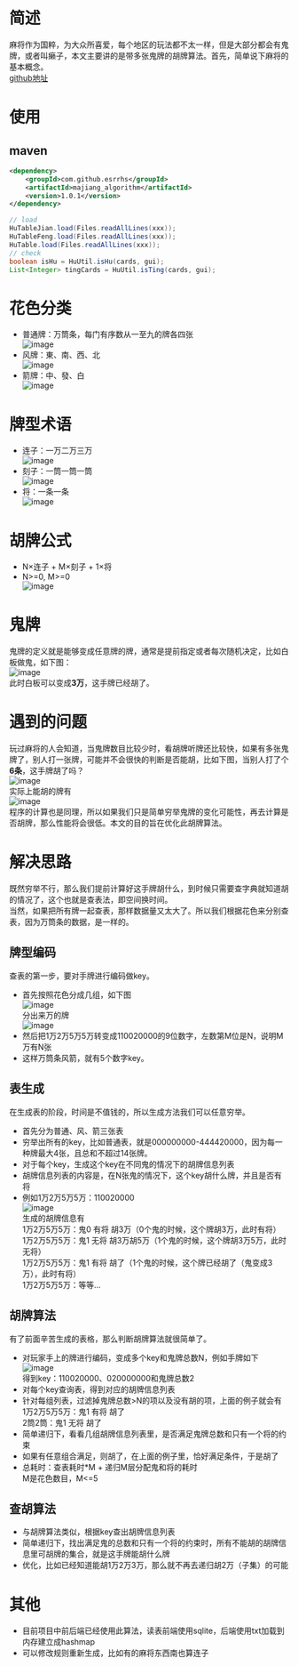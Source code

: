 # 简述
麻将作为国粹，为大众所喜爱，每个地区的玩法都不太一样，但是大部分都会有鬼牌，或者叫癞子，本文主要讲的是带多张鬼牌的胡牌算法。首先，简单说下麻将的基本概念。<br />
[github地址](https://github.com/esrrhs/majiang_algorithm)

# 使用
## maven
``` xml
<dependency>
    <groupId>com.github.esrrhs</groupId>
    <artifactId>majiang_algorithm</artifactId>
    <version>1.0.1</version>
</dependency>
```
``` java
// load
HuTableJian.load(Files.readAllLines(xxx));
HuTableFeng.load(Files.readAllLines(xxx));
HuTable.load(Files.readAllLines(xxx));
// check
boolean isHu = HuUtil.isHu(cards, gui);
List<Integer> tingCards = HuUtil.isTing(cards, gui);
```

# 花色分类
- 普通牌：万筒条，每门有序数从一至九的牌各四张<br />
![image](https://github.com/esrrhs/majiang_algorithm/raw/master/img/wan.png)
- 风牌：東、南、西、北<br />
![image](https://github.com/esrrhs/majiang_algorithm/raw/master/img/feng.png)
- 箭牌：中、發、白<br />
![image](https://github.com/esrrhs/majiang_algorithm/raw/master/img/jian.png)


# 牌型术语
- 连子：一万二万三万<br />
![image](https://github.com/esrrhs/majiang_algorithm/raw/master/img/lianzi.png)
- 刻子：一筒一筒一筒<br />
![image](https://github.com/esrrhs/majiang_algorithm/raw/master/img/kezi.png)
- 将：一条一条<br />
![image](https://github.com/esrrhs/majiang_algorithm/raw/master/img/jiang.png)


# 胡牌公式
- N×连子 + M×刻子 + 1×将
- N>=0, M>=0<br />
![image](https://github.com/esrrhs/majiang_algorithm/raw/master/img/hu.png)

# 鬼牌
鬼牌的定义就是能够变成任意牌的牌，通常是提前指定或者每次随机决定，比如白板做鬼，如下图：<br />
![image](https://github.com/esrrhs/majiang_algorithm/raw/master/img/gui.png)<br />
此时白板可以变成**3万**，这手牌已经胡了。

# 遇到的问题
玩过麻将的人会知道，当鬼牌数目比较少时，看胡牌听牌还比较快，如果有多张鬼牌了，别人打一张牌，可能并不会很快的判断是否能胡，比如下图，当别人打了个**6条**，这手牌胡了吗？<br />
![image](https://github.com/esrrhs/majiang_algorithm/raw/master/img/ting.png)<br />实际上能胡的牌有<br />
![image](https://github.com/esrrhs/majiang_algorithm/raw/master/img/tingde.png)<br />
程序的计算也是同理，所以如果我们只是简单穷举鬼牌的变化可能性，再去计算是否胡牌，那么性能将会很低。本文的目的旨在优化此胡牌算法。

# 解决思路
既然穷举不行，那么我们提前计算好这手牌胡什么，到时候只需要查字典就知道胡的情况了，这个也就是查表法，即空间换时间。<br  />当然，如果把所有牌一起查表，那样数据量又太大了。所以我们根据花色来分别查表，因为万筒条的数据，是一样的。<br />

## 牌型编码
查表的第一步，要对手牌进行编码做key。
- 首先按照花色分成几组，如下图<br />
![image](https://github.com/esrrhs/majiang_algorithm/raw/master/img/bianmada.png)<br />分出来万的牌<br />
![image](https://github.com/esrrhs/majiang_algorithm/raw/master/img/bianma.png)
- 然后把1万2万5万5万转变成110020000的9位数字，左数第M位是N，说明M万有N张
- 这样万筒条风箭，就有5个数字key。

## 表生成
在生成表的阶段，时间是不值钱的，所以生成方法我们可以任意穷举。
- 首先分为普通、风、箭三张表
- 穷举出所有的key，比如普通表，就是000000000-444420000，因为每一种牌最大4张，且总和不超过14张牌。
- 对于每个key，生成这个key在不同鬼的情况下的胡牌信息列表
- 胡牌信息列表的内容是，在N张鬼的情况下，这个key胡什么牌，并且是否有将
- 例如1万2万5万5万：110020000<br />
![image](https://github.com/esrrhs/majiang_algorithm/raw/master/img/bianma.png)<br />
生成的胡牌信息有
<br />1万2万5万5万：鬼0 有将 胡3万（0个鬼的时候，这个牌胡3万，此时有将）
<br />1万2万5万5万：鬼1 无将 胡3万胡5万（1个鬼的时候，这个牌胡3万5万，此时无将）
<br />1万2万5万5万：鬼1 有将 胡了（1个鬼的时候，这个牌已经胡了（鬼变成3万），此时有将）
<br />1万2万5万5万：等等...

## 胡牌算法
有了前面辛苦生成的表格，那么判断胡牌算法就很简单了。
- 对玩家手上的牌进行编码，变成多个key和鬼牌总数N，例如手牌如下<br />
![image](https://github.com/esrrhs/majiang_algorithm/raw/master/img/bianmada.png)<br />
得到key：110020000、020000000和鬼牌总数2
- 对每个key查询表，得到对应的胡牌信息列表
- 针对每组列表，过滤掉鬼牌总数>N的项以及没有胡的项，上面的例子就会有<br />
1万2万5万5万：鬼1 有将 胡了<br />
2筒2筒：鬼1 无将 胡了
- 简单递归下，看看几组胡牌信息列表里，是否满足鬼牌总数和只有一个将的约束
- 如果有任意组合满足，则胡了，在上面的例子里，恰好满足条件，于是胡了
- 总耗时：查表耗时*M + 递归M层分配鬼和将的耗时<br />
M是花色数目，M<=5

## 查胡算法
- 与胡牌算法类似，根据key查出胡牌信息列表
- 简单递归下，找出满足鬼的总数和只有一个将的约束时，所有不能胡的胡牌信息里可胡牌的集合，就是这手牌能胡什么牌
- 优化，比如已经知道能胡1万2万3万，那么就不再去递归胡2万（子集）的可能

# 其他
- 目前项目中前后端已经使用此算法，读表前端使用sqlite，后端使用txt加载到内存建立成hashmap
- 可以修改规则重新生成，比如有的麻将东西南也算连子


